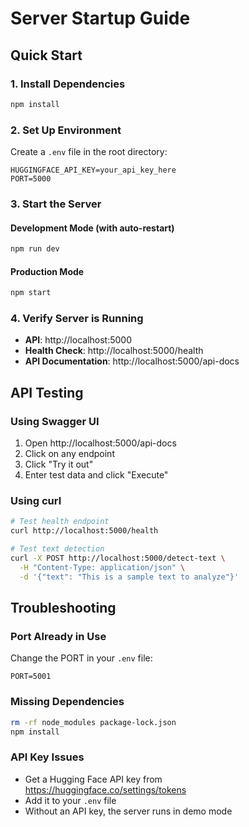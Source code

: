 # Server Startup Guide

## Quick Start

### 1. Install Dependencies
```bash
npm install
```

### 2. Set Up Environment
Create a `.env` file in the root directory:
```env
HUGGINGFACE_API_KEY=your_api_key_here
PORT=5000
```

### 3. Start the Server

#### Development Mode (with auto-restart)
```bash
npm run dev
```

#### Production Mode
```bash
npm start
```

### 4. Verify Server is Running
- **API**: http://localhost:5000
- **Health Check**: http://localhost:5000/health
- **API Documentation**: http://localhost:5000/api-docs

## API Testing

### Using Swagger UI
1. Open http://localhost:5000/api-docs
2. Click on any endpoint
3. Click "Try it out"
4. Enter test data and click "Execute"

### Using curl
```bash
# Test health endpoint
curl http://localhost:5000/health

# Test text detection
curl -X POST http://localhost:5000/detect-text \
  -H "Content-Type: application/json" \
  -d '{"text": "This is a sample text to analyze"}'
```

## Troubleshooting

### Port Already in Use
Change the PORT in your `.env` file:
```env
PORT=5001
```

### Missing Dependencies
```bash
rm -rf node_modules package-lock.json
npm install
```

### API Key Issues
- Get a Hugging Face API key from https://huggingface.co/settings/tokens
- Add it to your `.env` file
- Without an API key, the server runs in demo mode
